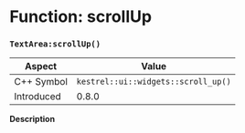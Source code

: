 
# Function: scrollUp
### `TextArea:scrollUp()`

| Aspect | Value |
| --- | --- |
| C++ Symbol | `kestrel::ui::widgets::scroll_up()` |
| Introduced | 0.8.0 |

**Description**


